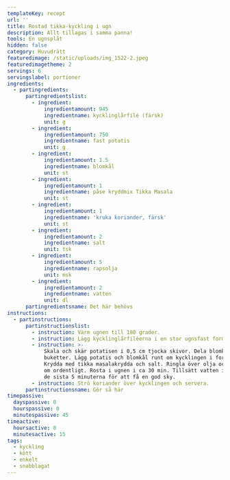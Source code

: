 ```yaml
---
templateKey: recept
url: ''
title: Rostad tikka-kyckling i ugn
description: Allt tillagas i samma panna!
tools: En ugnsplåt
hidden: false
category: Huvudrätt
featuredimage: /static/uploads/img_1522-2.jpeg
featuredimagetheme: 2
servings: 6
servingslabel: portioner
ingredients:
  - partingredients:
      partingredientslist:
        - ingredient:
            ingredientamount: 945
            ingredientname: kycklinglårfilé (färsk)
            unit: g
        - ingredient:
            ingredientamount: 750
            ingredientname: fast potatis
            unit: g
        - ingredient:
            ingredientamount: 1.5
            ingredientname: blomkål
            unit: st
        - ingredient:
            ingredientamount: 1
            ingredientname: påse kryddmix Tikka Masala
            unit: st
        - ingredient:
            ingredientamount: 1
            ingredientname: 'kruka koriander, färsk'
            unit: st
        - ingredient:
            ingredientamount: 2
            ingredientname: salt
            unit: tsk
        - ingredient:
            ingredientamount: 5
            ingredientname: rapsolja
            unit: msk
        - ingredient:
            ingredientamount: 2
            ingredientname: vatten
            unit: dl
      partingredientsname: Det här behövs
instructions:
  - partinstructions:
      partinstructionslist:
        - instruction: Värm ugnen till 180 grader.
        - instruction: Lägg kycklinglårfiléerna i en stor ugnsfast form eller plåt.
        - instruction: >-
            Skala och skär potatisen i 0,5 cm tjocka skivor. Dela blomkålen i
            buketter. Lägg potatis och blomkål runt om kycklingen i formen.
            Krydda med tikka masalakrydda och salt. Ringla över olja och blanda
            om ordentligt. Rosta i ugnen i ca 30 min. Tillsätt vatten i formen
            de sista 5 minuterna för att få en god sky.
        - instruction: Strö koriander över kycklingen och servera.
      partinstructionsname: Gör så här
timepassive:
  dayspassive: 0
  hourspassive: 0
  minutespassive: 45
timeactive:
  hoursactive: 0
  minutesactive: 15
tags:
  - kyckling
  - kött
  - enkelt
  - snabblagat
---
```

